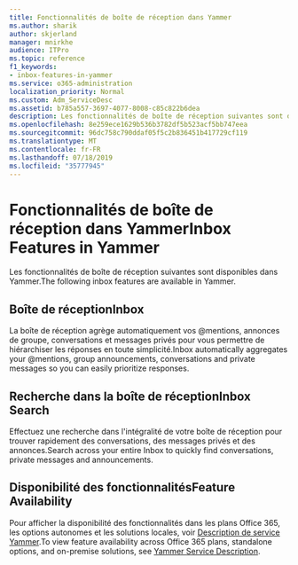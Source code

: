 ```yaml
---
title: Fonctionnalités de boîte de réception dans Yammer
ms.author: sharik
author: skjerland
manager: mnirkhe
audience: ITPro
ms.topic: reference
f1_keywords:
- inbox-features-in-yammer
ms.service: o365-administration
localization_priority: Normal
ms.custom: Adm_ServiceDesc
ms.assetid: b785a557-3697-4077-8008-c85c822b6dea
description: Les fonctionnalités de boîte de réception suivantes sont disponibles dans Yammer.
ms.openlocfilehash: 8e259ece1629b536b3782df5b523acf5bb747eea
ms.sourcegitcommit: 96dc758c790ddaf05f5c2b836451b417729cf119
ms.translationtype: MT
ms.contentlocale: fr-FR
ms.lasthandoff: 07/18/2019
ms.locfileid: "35777945"
---
```

# <a name="inbox-features-in-yammer"></a><span data-ttu-id="79541-103">Fonctionnalités de boîte de réception dans Yammer</span><span class="sxs-lookup"><span data-stu-id="79541-103">Inbox Features in Yammer</span></span>

<span data-ttu-id="79541-104">Les fonctionnalités de boîte de réception suivantes sont disponibles dans Yammer.</span><span class="sxs-lookup"><span data-stu-id="79541-104">The following inbox features are available in Yammer.</span></span>
  
## <a name="inbox"></a><span data-ttu-id="79541-105">Boîte de réception</span><span class="sxs-lookup"><span data-stu-id="79541-105">Inbox</span></span>
<span data-ttu-id="79541-106"><a name="bkmk_Inbox"> </a></span><span class="sxs-lookup"><span data-stu-id="79541-106"></span></span>

<span data-ttu-id="79541-107">La boîte de réception agrège automatiquement vos @mentions, annonces de groupe, conversations et messages privés pour vous permettre de hiérarchiser les réponses en toute simplicité.</span><span class="sxs-lookup"><span data-stu-id="79541-107">Inbox automatically aggregates your @mentions, group announcements, conversations and private messages so you can easily prioritize responses.</span></span>
  
## <a name="inbox-search"></a><span data-ttu-id="79541-108">Recherche dans la boîte de réception</span><span class="sxs-lookup"><span data-stu-id="79541-108">Inbox Search</span></span>
<span data-ttu-id="79541-109"><a name="bkmk_InboxSearch"> </a></span><span class="sxs-lookup"><span data-stu-id="79541-109"></span></span>

<span data-ttu-id="79541-110">Effectuez une recherche dans l'intégralité de votre boîte de réception pour trouver rapidement des conversations, des messages privés et des annonces.</span><span class="sxs-lookup"><span data-stu-id="79541-110">Search across your entire Inbox to quickly find conversations, private messages and announcements.</span></span>
  
## <a name="feature-availability"></a><span data-ttu-id="79541-111">Disponibilité des fonctionnalités</span><span class="sxs-lookup"><span data-stu-id="79541-111">Feature Availability</span></span>
<span data-ttu-id="79541-112"><a name="bkmk_InboxSearch"> </a></span><span class="sxs-lookup"><span data-stu-id="79541-112"></span></span>

<span data-ttu-id="79541-113">Pour afficher la disponibilité des fonctionnalités dans les plans Office 365, les options autonomes et les solutions locales, voir [Description de service Yammer](yammer-service-description.md).</span><span class="sxs-lookup"><span data-stu-id="79541-113">To view feature availability across Office 365 plans, standalone options, and on-premise solutions, see [Yammer Service Description](yammer-service-description.md).</span></span>
  

